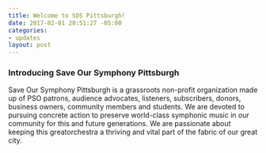 ```yaml
---
title: Welcome to SOS Pittsburgh!
date: 2017-02-01 20:51:27 -05:00
categories:
- updates
layout: post
---
```


### Introducing Save Our Symphony Pittsburgh

Save Our Symphony Pittsburgh is a grassroots non-profit organization made up of PSO patrons, audience advocates, listeners, subscribers, donors, business owners, community members and students.  We are devoted to pursuing concrete action to preserve world-class symphonic music in our community for this and future generations.  We are passionate about keeping this greatorchestra a thriving and vital part of the fabric of our great city.

